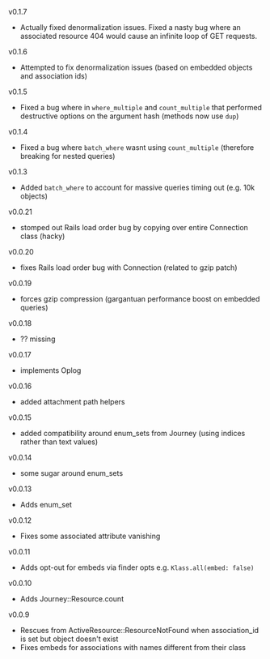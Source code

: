 v0.1.7
- Actually fixed denormalization issues. Fixed a nasty bug where an associated resource 404 would cause an infinite loop of GET requests.

v0.1.6
- Attempted to fix denormalization issues (based on embedded objects and association ids) 

v0.1.5
- Fixed a bug where in `where_multiple` and `count_multiple` that performed destructive options on the argument hash (methods now use `dup`)

v0.1.4
- Fixed a bug where `batch_where` wasnt using `count_multiple` (therefore breaking for nested queries)

v0.1.3
- Added `batch_where` to account for massive queries timing out (e.g. 10k objects)

v0.0.21
- stomped out Rails load order bug by copying over entire Connection class (hacky)

v0.0.20
- fixes Rails load order bug with Connection (related to gzip patch)

v0.0.19
- forces gzip compression (gargantuan performance boost on embedded queries)

v0.0.18
- ?? missing

v0.0.17
- implements Oplog

v0.0.16
- added attachment path helpers

v0.0.15
- added compatibility around enum_sets from Journey (using indices rather than text values)

v0.0.14
- some sugar around enum_sets

v0.0.13
- Adds enum_set

v0.0.12
- Fixes some associated attribute vanishing

v0.0.11
- Adds opt-out for embeds via finder opts e.g. `Klass.all(embed: false)`

v0.0.10
- Adds Journey::Resource.count

v0.0.9
- Rescues from ActiveResource::ResourceNotFound when association_id is set but object doesn't exist
- Fixes embeds for associations with names different from their class
